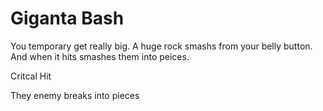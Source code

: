 # Giganta Bash

You temporary get really big.
A huge rock smashs from your belly button.
And when it hits smashes them into peices.

Critcal Hit

They enemy breaks into pieces